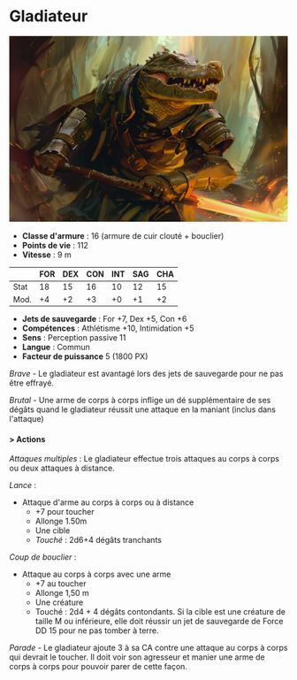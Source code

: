 # Gladiateur
![Gladiateur](../../_images/bakari_pheroh.png)

* **Classe d'armure** : 16 (armure de cuir clouté + bouclier)
* **Points de vie** : 112
* **Vitesse** : 9 m  

|    |FOR|DEX|CON|INT|SAG|CHA|
|----|---|---|---|---|---|---|
|Stat|18 |15 |16 |10 |12 |15 |
|Mod.|+4 |+2 |+3 |+0 |+1 |+2 |

* **Jets de sauvegarde** : For +7, Dex +5, Con +6
* **Compétences** : Athlétisme +10, Intimidation +5
* **Sens** : Perception passive 11
* **Langue** : Commun
* **Facteur de puissance** 5 (1800 PX)

*Brave* - Le gladiateur est avantagé lors des jets de sauvegarde pour ne pas être effrayé.

*Brutal* - Une arme de corps à corps inflige un dé supplémentaire de ses dégâts quand le gladiateur réussit une attaque en la maniant (inclus dans l'attaque)

#### > Actions
*Attaques multiples* : Le gladiateur effectue trois attaques au corps à corps ou deux attaques à distance.

*Lance* : 
* Attaque d'arme au corps à corps ou à distance
    * +7 pour toucher
    * Allonge 1.50m 
    * Une cible
    * *Touché* : 2d6+4 dégâts tranchants

*Coup de bouclier* :
* Attaque au corps à corps avec une arme
    * +7 au toucher
    * Allonge 1,50 m
    * Une créature
    *  Touché : 2d4 + 4 dégâts contondants. Si la cible est une créature de taille M ou inférieure, elle doit réussir un jet de sauvegarde de Force DD 15 pour ne pas tomber à terre.

*Parade* - Le gladiateur ajoute 3 à sa CA contre une attaque au corps à corps qui devrait le toucher. Il doit voir son agresseur et manier une arme de corps à corps pour pouvoir parer de cette façon.